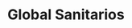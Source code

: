 ---
title: "Global Sanitarios"
url: /ciudad-autonoma-de-buenos-aires/global-sanitarios/
shop: Baustoffe
---